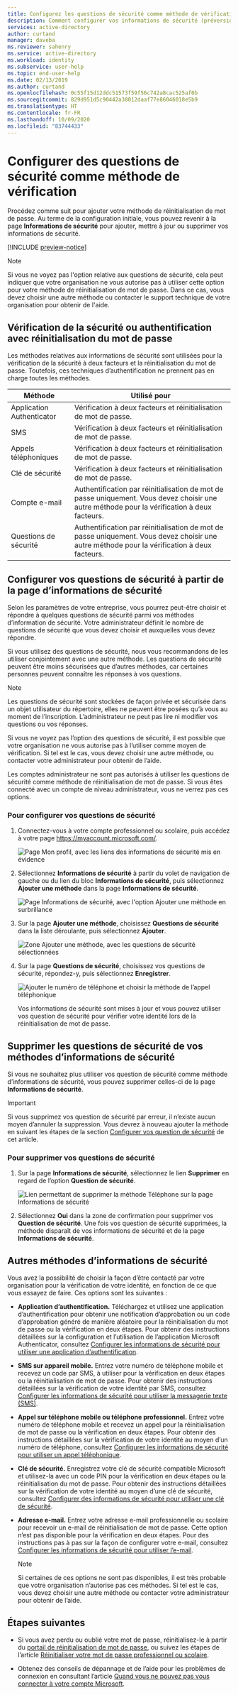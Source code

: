 ```yaml
---
title: Configurez les questions de sécurité comme méthode de vérification - Azure AD
description: Comment configurer vos informations de sécurité (préversion) pour vérifier votre identité au moyen de questions de sécurité prédéfinies comme méthode de vérification.
services: active-directory
author: curtand
manager: daveba
ms.reviewer: sahenry
ms.service: active-directory
ms.workload: identity
ms.subservice: user-help
ms.topic: end-user-help
ms.date: 02/13/2019
ms.author: curtand
ms.openlocfilehash: 0c55f15d12ddc51573f59f56c742a8cac525af0b
ms.sourcegitcommit: 829d951d5c90442a38012daaf77e86046018e5b9
ms.translationtype: HT
ms.contentlocale: fr-FR
ms.lasthandoff: 10/09/2020
ms.locfileid: "83744433"
---
```

# <a name="set-up-security-questions-as-your-verification-method"></a>Configurer des questions de sécurité comme méthode de vérification

Procédez comme suit pour ajouter votre méthode de réinitialisation de mot de passe. Au terme de la configuration initiale, vous pouvez revenir à la page **Informations de sécurité** pour ajouter, mettre à jour ou supprimer vos informations de sécurité.

[!INCLUDE [preview-notice](../../../includes/active-directory-end-user-preview-notice-security-info.md)]

>[!Note]
>Si vous ne voyez pas l'option relative aux questions de sécurité, cela peut indiquer que votre organisation ne vous autorise pas à utiliser cette option pour votre méthode de réinitialisation de mot de passe. Dans ce cas, vous devez choisir une autre méthode ou contacter le support technique de votre organisation pour obtenir de l'aide.

## <a name="security-verification-versus-password-reset-authentication"></a>Vérification de la sécurité ou authentification avec réinitialisation du mot de passe

Les méthodes relatives aux informations de sécurité sont utilisées pour la vérification de la sécurité à deux facteurs et la réinitialisation du mot de passe. Toutefois, ces techniques d’authentification ne prennent pas en charge toutes les méthodes.

| Méthode | Utilisé pour |
| ------ | -------- |
| Application Authenticator | Vérification à deux facteurs et réinitialisation de mot de passe. |
| SMS | Vérification à deux facteurs et réinitialisation de mot de passe. |
| Appels téléphoniques | Vérification à deux facteurs et réinitialisation de mot de passe. |
| Clé de sécurité | Vérification à deux facteurs et réinitialisation de mot de passe. |
| Compte e-mail | Authentification par réinitialisation de mot de passe uniquement. Vous devez choisir une autre méthode pour la vérification à deux facteurs. |
| Questions de sécurité | Authentification par réinitialisation de mot de passe uniquement. Vous devez choisir une autre méthode pour la vérification à deux facteurs. |

## <a name="set-up-your-security-questions-from-the-security-info-page"></a>Configurer vos questions de sécurité à partir de la page d’informations de sécurité

Selon les paramètres de votre entreprise, vous pourrez peut-être choisir et répondre à quelques questions de sécurité parmi vos méthodes d’information de sécurité. Votre administrateur définit le nombre de questions de sécurité que vous devez choisir et auxquelles vous devez répondre.

Si vous utilisez des questions de sécurité, nous vous recommandons de les utiliser conjointement avec une autre méthode. Les questions de sécurité peuvent être moins sécurisées que d’autres méthodes, car certaines personnes peuvent connaître les réponses à vos questions.

> [!Note]
> Les questions de sécurité sont stockées de façon privée et sécurisée dans un objet utilisateur du répertoire, elles ne peuvent être posées qu’à vous au moment de l’inscription. L’administrateur ne peut pas lire ni modifier vos questions ou vos réponses.
>
> Si vous ne voyez pas l’option des questions de sécurité, il est possible que votre organisation ne vous autorise pas à l’utiliser comme moyen de vérification. Si tel est le cas, vous devez choisir une autre méthode, ou contacter votre administrateur pour obtenir de l’aide.
>
> Les comptes administrateur ne sont pas autorisés à utiliser les questions de sécurité comme méthode de réinitialisation de mot de passe. Si vous êtes connecté avec un compte de niveau administrateur, vous ne verrez pas ces options.

### <a name="to-set-up-your-security-questions"></a>Pour configurer vos questions de sécurité

1. Connectez-vous à votre compte professionnel ou scolaire, puis accédez à votre page https://myaccount.microsoft.com/.

    ![Page Mon profil, avec les liens des informations de sécurité mis en évidence](media/security-info/securityinfo-myprofile-page.png)

2. Sélectionnez **Informations de sécurité** à partir du volet de navigation de gauche ou du lien du bloc **Informations de sécurité**, puis sélectionnez **Ajouter une méthode** dans la page **Informations de sécurité**.

    ![Page Informations de sécurité, avec l'option Ajouter une méthode en surbrillance](media/security-info/securityinfo-myprofile-addmethod-page.png)

3. Sur la page **Ajouter une méthode**, choisissez **Questions de sécurité** dans la liste déroulante, puis sélectionnez **Ajouter**.

    ![Zone Ajouter une méthode, avec les questions de sécurité sélectionnées](media/security-info/securityinfo-myprofile-addquestions.png)

4. Sur la page **Questions de sécurité**, choisissez vos questions de sécurité, répondez-y, puis sélectionnez **Enregistrer**.

    ![Ajouter le numéro de téléphone et choisir la méthode de l’appel téléphonique](media/security-info/securityinfo-myprofile-securityquestions.png)

    Vos informations de sécurité sont mises à jour et vous pouvez utiliser vos question de sécurité pour vérifier votre identité lors de la réinitialisation de mot de passe.

## <a name="delete-security-questions-from-your-security-info-methods"></a>Supprimer les questions de sécurité de vos méthodes d’informations de sécurité

Si vous ne souhaitez plus utiliser vos question de sécurité comme méthode d’informations de sécurité, vous pouvez supprimer celles-ci de la page **Informations de sécurité**.

>[!Important]
>Si vous supprimez vos question de sécurité par erreur, il n’existe aucun moyen d’annuler la suppression. Vous devrez à nouveau ajouter la méthode en suivant les étapes de la section [Configurer vos question de sécurité](#set-up-your-security-questions-from-the-security-info-page) de cet article.

### <a name="to-delete-your-security-questions"></a>Pour supprimer vos questions de sécurité

1. Sur la page **Informations de sécurité**, sélectionnez le lien **Supprimer** en regard de l’option **Question de sécurité**.

    ![Lien permettant de supprimer la méthode Téléphone sur la page Informations de sécurité](media/security-info/securityinfo-myprofile-questionsdelete.png)

2. Sélectionnez **Oui** dans la zone de confirmation pour supprimer vos **Question de sécurité**. Une fois vos question de sécurité supprimées, la méthode disparaît de vos informations de sécurité et de la page **Informations de sécurité**.

## <a name="additional-security-info-methods"></a>Autres méthodes d’informations de sécurité

Vous avez la possibilité de choisir la façon d’être contacté par votre organisation pour la vérification de votre identité, en fonction de ce que vous essayez de faire. Ces options sont les suivantes :

- **Application d’authentification.** Téléchargez et utilisez une application d’authentification pour obtenir une notification d’approbation ou un code d’approbation généré de manière aléatoire pour la réinitialisation du mot de passe ou la vérification en deux étapes. Pour obtenir des instructions détaillées sur la configuration et l’utilisation de l’application Microsoft Authenticator, consultez [Configurer les informations de sécurité pour utiliser une application d’authentification](security-info-setup-auth-app.md).

- **SMS sur appareil mobile.** Entrez votre numéro de téléphone mobile et recevez un code par SMS, à utiliser pour la vérification en deux étapes ou la réinitialisation de mot de passe. Pour obtenir des instructions détaillées sur la vérification de votre identité par SMS, consultez [Configurer les informations de sécurité pour utiliser la messagerie texte (SMS)](security-info-setup-text-msg.md).

- **Appel sur téléphone mobile ou téléphone professionnel.** Entrez votre numéro de téléphone mobile et recevez un appel pour la réinitialisation de mot de passe ou la vérification en deux étapes. Pour obtenir des instructions détaillées sur la vérification de votre identité au moyen d’un numéro de téléphone, consultez [Configurer les informations de sécurité pour utiliser un appel téléphonique](security-info-setup-phone-number.md).

- **Clé de sécurité.** Enregistrez votre clé de sécurité compatible Microsoft et utilisez-la avec un code PIN pour la vérification en deux étapes ou la réinitialisation du mot de passe. Pour obtenir des instructions détaillées sur la vérification de votre identité au moyen d’une clé de sécurité, consultez [Configurer des informations de sécurité pour utiliser une clé de sécurité](security-info-setup-security-key.md).

- **Adresse e-mail.** Entrez votre adresse e-mail professionnelle ou scolaire pour recevoir un e-mail de réinitialisation de mot de passe. Cette option n’est pas disponible pour la vérification en deux étapes. Pour des instructions pas à pas sur la façon de configurer votre e-mail, consultez [Configurer les informations de sécurité pour utiliser l’e-mail](security-info-setup-email.md).

    >[!Note]
    >Si certaines de ces options ne sont pas disponibles, il est très probable que votre organisation n’autorise pas ces méthodes. Si tel est le cas, vous devez choisir une autre méthode ou contacter votre administrateur pour obtenir de l’aide.

## <a name="next-steps"></a>Étapes suivantes

- Si vous avez perdu ou oublié votre mot de passe, réinitialisez-le à partir du [portail de réinitialisation de mot de passe](https://passwordreset.microsoftonline.com/), ou suivez les étapes de l’article [Réinitialiser votre mot de passe professionnel ou scolaire](active-directory-passwords-update-your-own-password.md).

- Obtenez des conseils de dépannage et de l’aide pour les problèmes de connexion en consultant l’article [Quand vous ne pouvez pas vous connecter à votre compte Microsoft](https://support.microsoft.com/help/12429/microsoft-account-sign-in-cant).
